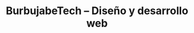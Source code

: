 ---
title: "BurbujabeTech – Diseño y desarrollo web"
url: /donostia-gipuzkoa/burbujabetech-diseno-y-desarrollo-web/
shop: Computer
---